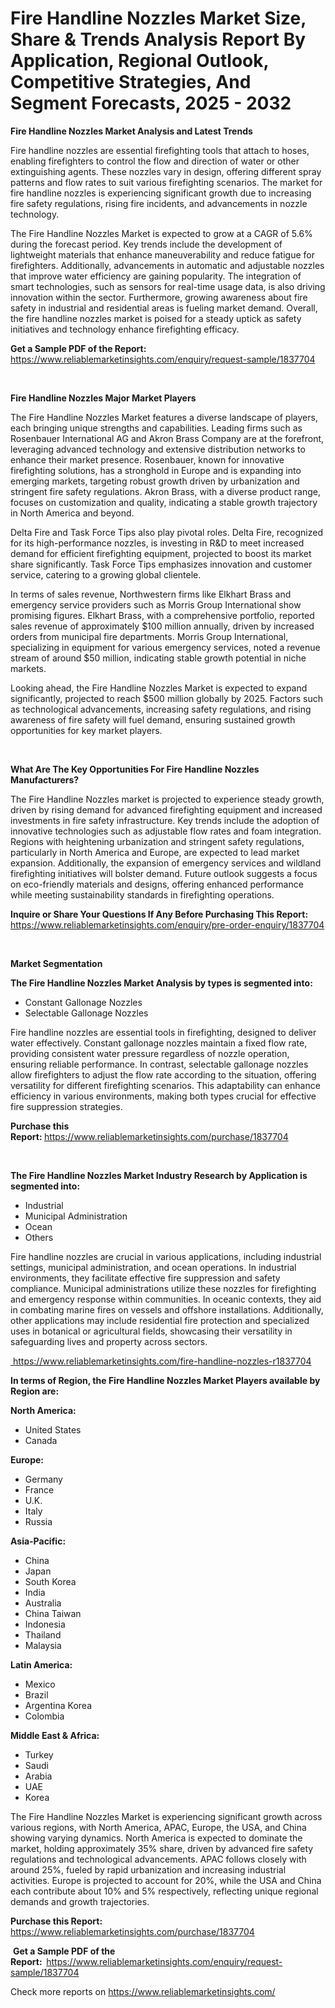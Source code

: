 <p><h1>Fire Handline Nozzles Market Size, Share & Trends Analysis Report By Application, Regional Outlook, Competitive Strategies, And Segment Forecasts, 2025 - 2032</h1></p><p><strong>Fire Handline Nozzles Market Analysis and Latest Trends</strong></p>
<p><p>Fire handline nozzles are essential firefighting tools that attach to hoses, enabling firefighters to control the flow and direction of water or other extinguishing agents. These nozzles vary in design, offering different spray patterns and flow rates to suit various firefighting scenarios. The market for fire handline nozzles is experiencing significant growth due to increasing fire safety regulations, rising fire incidents, and advancements in nozzle technology.</p><p>The Fire Handline Nozzles Market is expected to grow at a CAGR of 5.6% during the forecast period. Key trends include the development of lightweight materials that enhance maneuverability and reduce fatigue for firefighters. Additionally, advancements in automatic and adjustable nozzles that improve water efficiency are gaining popularity. The integration of smart technologies, such as sensors for real-time usage data, is also driving innovation within the sector. Furthermore, growing awareness about fire safety in industrial and residential areas is fueling market demand. Overall, the fire handline nozzles market is poised for a steady uptick as safety initiatives and technology enhance firefighting efficacy.</p></p>
<p><strong>Get a Sample PDF of the Report:&nbsp;</strong> <a href="https://www.reliablemarketinsights.com/enquiry/request-sample/1837704?utm_campaign=3586&utm_medium=2&utm_source=Github&utm_content=ia&utm_term=12042025&utm_id=fire-handline-nozzles">https://www.reliablemarketinsights.com/enquiry/request-sample/1837704</a></p>
<p>&nbsp;</p>
<p><strong>Fire Handline Nozzles Major Market Players</strong></p>
<p><p>The Fire Handline Nozzles Market features a diverse landscape of players, each bringing unique strengths and capabilities. Leading firms such as Rosenbauer International AG and Akron Brass Company are at the forefront, leveraging advanced technology and extensive distribution networks to enhance their market presence. Rosenbauer, known for innovative firefighting solutions, has a stronghold in Europe and is expanding into emerging markets, targeting robust growth driven by urbanization and stringent fire safety regulations. Akron Brass, with a diverse product range, focuses on customization and quality, indicating a stable growth trajectory in North America and beyond.</p><p>Delta Fire and Task Force Tips also play pivotal roles. Delta Fire, recognized for its high-performance nozzles, is investing in R&D to meet increased demand for efficient firefighting equipment, projected to boost its market share significantly. Task Force Tips emphasizes innovation and customer service, catering to a growing global clientele.</p><p>In terms of sales revenue, Northwestern firms like Elkhart Brass and emergency service providers such as Morris Group International show promising figures. Elkhart Brass, with a comprehensive portfolio, reported sales revenue of approximately $100 million annually, driven by increased orders from municipal fire departments. Morris Group International, specializing in equipment for various emergency services, noted a revenue stream of around $50 million, indicating stable growth potential in niche markets.</p><p>Looking ahead, the Fire Handline Nozzles Market is expected to expand significantly, projected to reach $500 million globally by 2025. Factors such as technological advancements, increasing safety regulations, and rising awareness of fire safety will fuel demand, ensuring sustained growth opportunities for key market players.</p></p>
<p>&nbsp;</p>
<p><strong>What Are The Key Opportunities For Fire Handline Nozzles Manufacturers?</strong></p>
<p><p>The Fire Handline Nozzles market is projected to experience steady growth, driven by rising demand for advanced firefighting equipment and increased investments in fire safety infrastructure. Key trends include the adoption of innovative technologies such as adjustable flow rates and foam integration. Regions with heightening urbanization and stringent safety regulations, particularly in North America and Europe, are expected to lead market expansion. Additionally, the expansion of emergency services and wildland firefighting initiatives will bolster demand. Future outlook suggests a focus on eco-friendly materials and designs, offering enhanced performance while meeting sustainability standards in firefighting operations.</p></p>
<p><strong>Inquire or Share Your Questions If Any Before Purchasing This Report:</strong> <a href="https://www.reliablemarketinsights.com/enquiry/pre-order-enquiry/1837704?utm_campaign=3586&utm_medium=2&utm_source=Github&utm_content=ia&utm_term=12042025&utm_id=fire-handline-nozzles">https://www.reliablemarketinsights.com/enquiry/pre-order-enquiry/1837704</a></p>
<p>&nbsp;</p>
<p><strong>Market Segmentation</strong></p>
<p><strong>The Fire Handline Nozzles Market Analysis by types is segmented into:</strong></p>
<p><ul><li>Constant Gallonage Nozzles</li><li>Selectable Gallonage Nozzles</li></ul></p>
<p><p>Fire handline nozzles are essential tools in firefighting, designed to deliver water effectively. Constant gallonage nozzles maintain a fixed flow rate, providing consistent water pressure regardless of nozzle operation, ensuring reliable performance. In contrast, selectable gallonage nozzles allow firefighters to adjust the flow rate according to the situation, offering versatility for different firefighting scenarios. This adaptability can enhance efficiency in various environments, making both types crucial for effective fire suppression strategies.</p></p>
<p><strong>Purchase this Report:&nbsp;</strong><a href="https://www.reliablemarketinsights.com/purchase/1837704?utm_campaign=3586&utm_medium=2&utm_source=Github&utm_content=ia&utm_term=12042025&utm_id=fire-handline-nozzles">https://www.reliablemarketinsights.com/purchase/1837704</a></p>
<p>&nbsp;</p>
<p><strong>The Fire Handline Nozzles Market Industry Research by Application is segmented into:</strong></p>
<p><ul><li>Industrial</li><li>Municipal Administration</li><li>Ocean</li><li>Others</li></ul></p>
<p><p>Fire handline nozzles are crucial in various applications, including industrial settings, municipal administration, and ocean operations. In industrial environments, they facilitate effective fire suppression and safety compliance. Municipal administrations utilize these nozzles for firefighting and emergency response within communities. In oceanic contexts, they aid in combating marine fires on vessels and offshore installations. Additionally, other applications may include residential fire protection and specialized uses in botanical or agricultural fields, showcasing their versatility in safeguarding lives and property across sectors.</p></p>
<p><a href="https://www.reliablemarketinsights.com/fire-handline-nozzles-r1837704?utm_campaign=3586&utm_medium=2&utm_source=Github&utm_content=ia&utm_term=12042025&utm_id=fire-handline-nozzles">&nbsp;https://www.reliablemarketinsights.com/fire-handline-nozzles-r1837704</a></p>
<p><strong>In terms of Region, the Fire Handline Nozzles Market Players available by Region are:</strong></p>
<p>
    <p> <strong> North America: </strong>
        <ul>
            <li>United States</li>
            <li>Canada</li>
        </ul>
        </p> 
    <p> <strong> Europe: </strong>
        <ul>
            <li>Germany</li>
            <li>France</li>
            <li>U.K.</li>
            <li>Italy</li>
            <li>Russia</li>
        </ul>
        </p> 
    <p> <strong> Asia-Pacific: </strong>
        <ul>
            <li>China</li>
            <li>Japan</li>
            <li>South Korea</li>
            <li>India</li>
            <li>Australia</li>
            <li>China Taiwan</li>
            <li>Indonesia</li>
            <li>Thailand</li>
            <li>Malaysia</li>
        </ul>
        </p> 
    <p> <strong> Latin America: </strong>
        <ul>
            <li>Mexico</li>
            <li>Brazil</li>
            <li>Argentina Korea</li>
            <li>Colombia</li>
        </ul>
        </p> 
    <p> <strong> Middle East & Africa: </strong>
        <ul>
            <li>Turkey</li>
            <li>Saudi</li>
            <li>Arabia</li>
            <li>UAE</li>
            <li>Korea</li>
        </ul>
    </p>
    </p>
<p><p>The Fire Handline Nozzles Market is experiencing significant growth across various regions, with North America, APAC, Europe, the USA, and China showing varying dynamics. North America is expected to dominate the market, holding approximately 35% share, driven by advanced fire safety regulations and technological advancements. APAC follows closely with around 25%, fueled by rapid urbanization and increasing industrial activities. Europe is projected to account for 20%, while the USA and China each contribute about 10% and 5% respectively, reflecting unique regional demands and growth trajectories.</p></p>
<p><strong>Purchase this Report: </strong><a href="https://www.reliablemarketinsights.com/purchase/1837704?utm_campaign=3586&utm_medium=2&utm_source=Github&utm_content=ia&utm_term=12042025&utm_id=fire-handline-nozzles">https://www.reliablemarketinsights.com/purchase/1837704</a></p>
<p>&nbsp;<strong>Get a Sample PDF of the Report:&nbsp;&nbsp;</strong><a href="https://www.reliablemarketinsights.com/enquiry/request-sample/1837704?utm_campaign=3586&utm_medium=2&utm_source=Github&utm_content=ia&utm_term=12042025&utm_id=fire-handline-nozzles">https://www.reliablemarketinsights.com/enquiry/request-sample/1837704</a></p>
<p><strong></strong></p>
<p>Check more reports on <a href="https://www.reliablemarketinsights.com/?utm_campaign=3586&utm_medium=2&utm_source=Github&utm_content=ia&utm_term=12042025&utm_id=fire-handline-nozzles">https://www.reliablemarketinsights.com/</a></p>